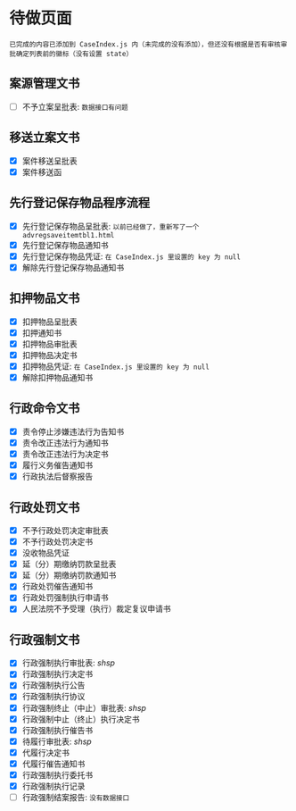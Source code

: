 # 待做页面

`已完成的内容已添加到 CaseIndex.js 内（未完成的没有添加），但还没有根据是否有审核审批确定列表前的徽标（没有设置 state）`

## 案源管理文书

- [ ] 不予立案呈批表: `数据接口有问题`

## 移送立案文书

- [x] 案件移送呈批表
- [x] 案件移送函

## 先行登记保存物品程序流程

- [x] 先行登记保存物品呈批表: `以前已经做了，重新写了一个 advregsaveitemtbl1.html`
- [x] 先行登记保存物品通知书
- [x] 先行登记保存物品凭证: `在 CaseIndex.js 里设置的 key 为 null`
- [x] 解除先行登记保存物品通知书

## 扣押物品文书

- [x] 扣押物品呈批表
- [x] 扣押通知书
- [x] 扣押物品审批表
- [x] 扣押物品决定书
- [x] 扣押物品凭证: `在 CaseIndex.js 里设置的 key 为 null`
- [x] 解除扣押物品通知书

## 行政命令文书

- [x] 责令停止涉嫌违法行为告知书
- [x] 责令改正违法行为通知书
- [x] 责令改正违法行为决定书
- [x] 履行义务催告通知书
- [x] 行政执法后督察报告

## 行政处罚文书

- [x] 不予行政处罚决定审批表
- [x] 不予行政处罚决定书
- [x] 没收物品凭证
- [x] 延（分）期缴纳罚款呈批表
- [x] 延（分）期缴纳罚款通知书
- [x] 行政处罚催告通知书
- [x] 行政处罚强制执行申请书
- [x] 人民法院不予受理（执行）裁定复议申请书

## 行政强制文书

- [x] 行政强制执行审批表: *shsp*
- [x] 行政强制执行决定书
- [x] 行政强制执行公告
- [x] 行政强制执行协议
- [x] 行政强制终止（中止）审批表: *shsp*
- [x] 行政强制中止（终止）执行决定书
- [x] 行政强制执行催告书
- [x] 待履行审批表: *shsp*
- [x] 代履行决定书
- [x] 代履行催告通知书
- [x] 行政强制执行委托书
- [x] 行政强制执行记录
- [ ] 行政强制结案报告: `没有数据接口`

